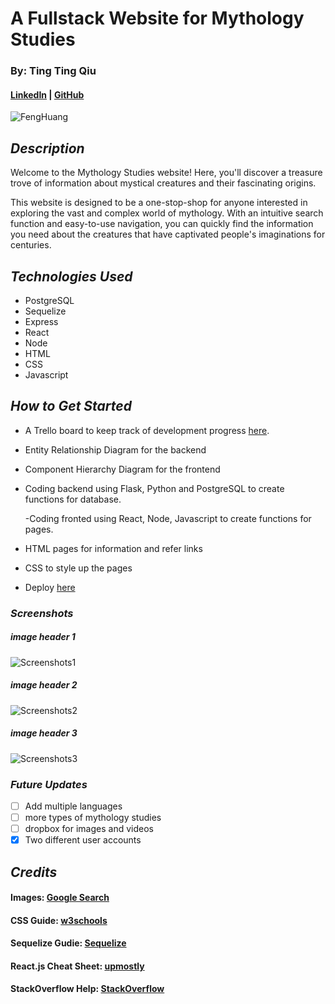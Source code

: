 # A Fullstack Website for Mythology Studies

### By: Ting Ting Qiu

#### [LinkedIn](https://www.linkedin.com/in/ting-ting-qiu-062587246/) | [GitHub](https://github.com/ttqiu)

![FengHuang](https://i.pinimg.com/originals/92/2f/90/922f90e9c3acb5f5a44804f9e5a1ab75.gif)

## **_Description_**

Welcome to the Mythology Studies website! Here, you'll discover a treasure trove of information about mystical creatures and their fascinating origins.

This website is designed to be a one-stop-shop for anyone interested in exploring the vast and complex world of mythology. With an intuitive search function and easy-to-use navigation, you can quickly find the information you need about the creatures that have captivated people's imaginations for centuries.

## **_Technologies Used_**

- PostgreSQL
- Sequelize
- Express
- React
- Node
- HTML
- CSS
- Javascript

## **_How to Get Started_**

- A Trello board to keep track of development progress [here](https://trello.com/b/Q8U4twIL/mythology-studies).

- Entity Relationship Diagram for the backend

- Component Hierarchy Diagram for the frontend

- Coding backend using Flask, Python and PostgreSQL to create functions for database.

  -Coding fronted using React, Node, Javascript to create functions for pages.

- HTML pages for information and refer links

- CSS to style up the pages

- Deploy [here]()

### **_Screenshots_**

##### image header 1

![Screenshots1](https://i.imgur.com/55xdhR1.png)

##### image header 2

![Screenshots2](https://i.imgur.com/k1YOUaL.png)

##### image header 3

![Screenshots3](https://i.imgur.com/VfqgqYy.png)

### **_Future Updates_**

- [ ] Add multiple languages
- [ ] more types of mythology studies
- [ ] dropbox for images and videos
- [x] Two different user accounts

## **_Credits_**

#### Images: [Google Search](https://www.google.com/)

#### CSS Guide: [w3schools](https://www.w3schools.com/css/)

#### Sequelize Gudie: [Sequelize](https://sequelize.org/)

#### React.js Cheat Sheet: [upmostly](https://upmostly.com/ultimate-reactjs-cheat-sheet/)

#### StackOverflow Help: [StackOverflow](https://stackoverflow.com/)
